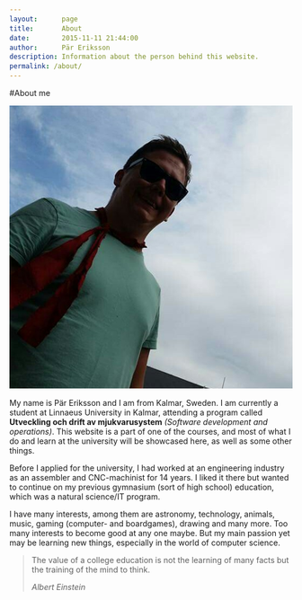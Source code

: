 ```yaml
---
layout:      page
title:       About
date:        2015-11-11 21:44:00
author:      Pär Eriksson
description: Information about the person behind this website. 
permalink: /about/
---
```

#About me

![Pär 'Popniten' Eriksson](/assets/Popniten.jpg)

My name is Pär Eriksson and I am from Kalmar, Sweden. I am currently a student at Linnaeus University in Kalmar, attending
a program called **Utveckling och drift av mjukvarusystem** *(Software development and operations)*. This website is a part
of one of the courses, and most of what I do and learn at the university will be showcased here, as well as some other things.

Before I applied for the university, I had worked at an engineering industry as an assembler and CNC-machinist for 14 years. 
I liked it there but wanted to continue on my previous gymnasium (sort of high school) education, which was a natural 
science/IT program.

I have many interests, among them are astronomy, technology, animals, music, gaming (computer- and boardgames), drawing 
and many more. Too many interests to become good at any one maybe. But my main passion yet may be learning new things, 
especially in the world of computer science.

> The value of a college education is not the learning of many facts but the training of the mind to think.
>
> <cite>Albert Einstein</cite>
